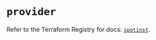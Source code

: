 # `provider`

Refer to the Terraform Registry for docs: [`spotinst`](https://registry.terraform.io/providers/spotinst/spotinst/1.220.4/docs).
